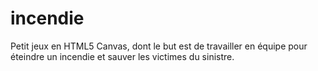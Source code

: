 # incendie
Petit jeux en HTML5 Canvas, dont le but est de travailler en équipe pour éteindre un incendie et sauver les victimes du sinistre.
